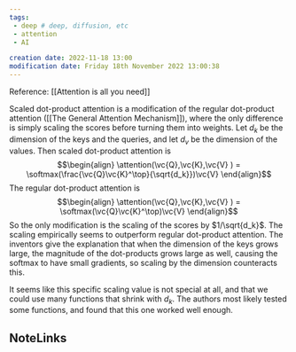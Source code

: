 ```yaml
---
tags: 
 - deep # deep, diffusion, etc
 - attention
 - AI

creation date: 2022-11-18 13:00
modification date: Friday 18th November 2022 13:00:38
---
```

Reference: [[Attention is all you need]]

Scaled dot-product attention is a modification of the regular dot-product attention ([[The General Attention Mechanism]]), where the only difference is simply scaling the scores before turning them into weights. Let $d_k$ be the dimension of the keys and the queries, and let $d_v$ be the dimension of the values. Then scaled dot-product attention is
$$\begin{align}
\attention(\vc{Q},\vc{K},\vc{V} ) = \softmax(\frac{\vc{Q}\vc{K}^\top}{\sqrt{d_k}})\vc{V}
\end{align}$$
The regular dot-product attention is
$$\begin{align}
\attention(\vc{Q},\vc{K},\vc{V} ) = \softmax(\vc{Q}\vc{K}^\top)\vc{V}
\end{align}$$
So the only modification is the scaling of the scores by $1/\sqrt{d_k}$.  The scaling empirically seems to outperform regular dot-product attention. The inventors give the explanation that when the dimension of the keys grows large, the magnitude of the dot-products grows large as well, causing the softmax to have small gradients, so scaling by the dimension counteracts this. 

It seems like this specific scaling value is not special at all, and that we could use many functions that shrink with $d_k$. The authors most likely tested some functions, and found that this one worked well enough. 

## NoteLinks
